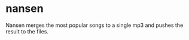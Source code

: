nansen
======

Nansen merges the most popular songs to a single mp3 and pushes the result to the files.